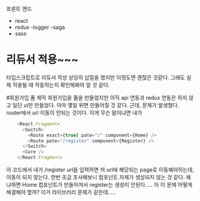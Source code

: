 프론트 엔드

  - react
  - redux
      -logger
      -saga
  - sass

# 리듀서 적용~~~
타입스크립트로 리듀서 작성 상당히 삽질을 했지만 이정도면 괜찮은 것같다. 그래도 실제 
적용될 때 작동하는지 확인해봐야 알 것 같다.

#회원가입 폼 제작
회원가입을 폼을 만들었지만 아직 api 연동과 redux 연동은 하지 않고 일단 ui만 만들었다. 아마 몇일 뒤면 만들어질  것 같다.
근데, 문제가 발생했다. router에서 url 이동이 안되는 것이다. 이게 무슨 말이냐면 내가 

```typescript
    <React.Fragment>
      <Switch>
        <Route exact={true} pate="/" component={Home} />
        <Route pate="/register" component={Register} />
      </Switch>
      <Core />
    </React.Fragment>
```
이 코드에서 내가 /register url을 입력하면 저 url에 해당되는 page로 이동해야하는데, 이동이 되지 않는다. 한번 조금 조사해보니 컴포넌트 자체가 생성되지 않는 것 같다. 왜냐하면 
Home 컴포넌트가 만들어져서 register는 생성이 안된다..... 아 이 문제 어떻게 해결해야 할까? 이거 라이브러리 문제가 같은데.....